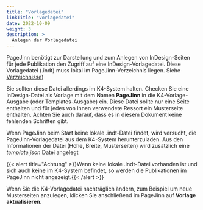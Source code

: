 ```yaml
---
title: "Vorlagedatei"
linkTitle: "Vorlagedatei"
date: 2022-10-09
weight: 3
description: >
  Anlegen der Vorlagedatei
---
```


PageJinn benötigt zur Darstellung und zum Anlegen von InDesign-Seiten für jede Publikation den Zugriff auf eine InDesign-Vorlagedatei.
Diese Vorlagedatei (.indt) muss lokal im PageJinn-Verzeichnis liegen. Siehe [Verzeichnisse](/docs/installation/verzeichnisse/))

Sie sollten diese Datei allerdings im K4-System halten. Checken Sie eine InDesign-Datei als Vorlage mit dem Namen **PageJinn** in die K4-Vorlage-Ausgabe (oder Templates-Ausgabe) ein. Diese Datei sollte nur eine Seite enthalten und für jedes von Ihnen verwendete Ressort ein Musterseite enthalten. Achten Sie auch darauf, dass es in diesem Dokument keine fehlenden Schriften gibt.


Wenn PageJinn beim Start keine lokale .indt-Datei findet, wird versucht, die PageJinn-Vorlagedatei aus dem K4-System herunterzuladen. Aus den Informationen der Datei (Höhe, Breite, Musterseiten) wird zusätzlich eine *template.json* Datei angelegt 


{{< alert title="Achtung" >}}Wenn keine lokale .indt-Datei vorhanden ist und sich auch keine im K4-System befindet, so werden die Publikationen im PageJinn nicht angezeigt.{{< /alert >}}

Wenn Sie die K4-Vorlagedatei nachträglich ändern, zum Beispiel um neue Musterseiten anzulegen, klicken Sie anschließend im PageJinn auf **Vorlage aktualisieren**.